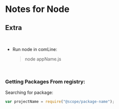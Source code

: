 <H1> Notes for Node</h1>

<h2>Extra</H2>

</br>

- Run node in comLine:
  > node appName.js

</br>
<h3>Getting Packages From registry:</h3>

Searching for package:

```js
var projectName = require("@scope/package-name");
```
